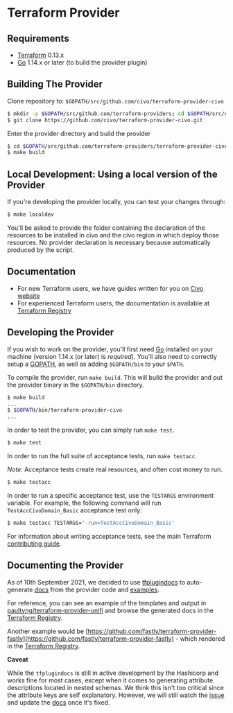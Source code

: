 Terraform Provider
==================

Requirements
------------

-   [Terraform](https://www.terraform.io/downloads.html) 0.13.x
-   [Go](https://golang.org/doc/install) 1.14.x or later (to build the provider plugin)

Building The Provider
---------------------

Clone repository to: `$GOPATH/src/github.com/civo/terraform-provider-civo`

```sh
$ mkdir -p $GOPATH/src/github.com/terraform-providers; cd $GOPATH/src/github.com/terraform-providers
$ git clone https://github.com/civo/terraform-provider-civo.git
```

Enter the provider directory and build the provider

```sh
$ cd $GOPATH/src/github.com/terraform-providers/terraform-provider-civo
$ make build
```
Local Development: Using a local version of the Provider
---------------------
If you're developing the provider locally, you can test your changes through:
```bash
$ make localdev
```
You'll be asked to provide the folder containing the declaration of the resources to be installed in civo and the civo region in which deploy those resources. 
No provider declaration is necessary because automatically produced by the script. 

Documentation
----------------------

* For new Terraform users, we have guides written for you on [Civo website](https://www.civo.com/docs/terraform)
* For experienced Terraform users, the documentation is available at [Terraform Registry](https://registry.terraform.io/providers/civo/civo/latest/docs)


Developing the Provider
---------------------------

If you wish to work on the provider, you'll first need [Go](http://www.golang.org) installed on your machine (version 1.14.x (or later) is *required*). You'll also need to correctly setup a [GOPATH](http://golang.org/doc/code.html#GOPATH), as well as adding `$GOPATH/bin` to your `$PATH`.

To compile the provider, run `make build`. This will build the provider and put the provider binary in the `$GOPATH/bin` directory.

```sh
$ make build
...
$ $GOPATH/bin/terraform-provider-civo
...
```

In order to test the provider, you can simply run `make test`.

```sh
$ make test
```

In order to run the full suite of acceptance tests, run `make testacc`.

*Note:* Acceptance tests create real resources, and often cost money to run.

```sh
$ make testacc
```

In order to run a specific acceptance test, use the `TESTARGS` environment variable. For example, the following command will run `TestAccCivoDomain_Basic` acceptance test only:

```sh
$ make testacc TESTARGS='-run=TestAccCivoDomain_Basic'
```

For information about writing acceptance tests, see the main Terraform [contributing guide](https://github.com/hashicorp/terraform/blob/master/.github/CONTRIBUTING.md#writing-acceptance-tests).

Documenting the Provider
---------------------------

As of 10th September 2021, we decided to use [tfplugindocs](https://github.com/hashicorp/terraform-plugin-docs) to auto-generate [docs](docs) from the provider code and [examples](examples).

For reference, you can see an example of the templates and output in [paultyng/terraform-provider-unifi](https://github.com/paultyng/terraform-provider-unifi) and browse the generated docs in the [Terraform Registry](https://registry.terraform.io/providers/paultyng/unifi/latest/docs).

Another example would be [https://github.com/fastly/terraform-provider-fastly](https://github.com/fastly/terraform-provider-fastly) - which rendered in the [Terraform Registry](https://registry.terraform.io/providers/fastly/fastly/latest/docs).

**Caveat**

While the `tfplugindocs` is still in active development by the Hashicorp and works fine for most cases, except when it comes to generating attribute descriptions located in nested schemas. We think this isn't too critical since the attribute keys are self explanatory. However, we will still watch the [issue](https://github.com/hashicorp/terraform-plugin-docs/issues/28) and update the [docs](docs) once it's fixed.
